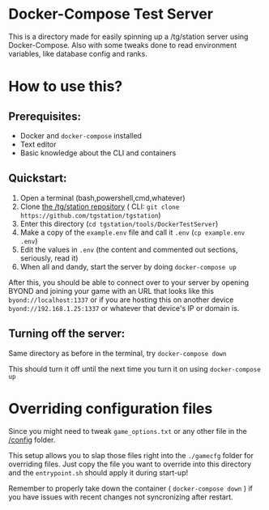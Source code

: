 # Docker-Compose Test Server

This is a directory made for easily spinning up a /tg/station server using Docker-Compose.
Also with some tweaks done to read environment variables, like database config and ranks.

# How to use this?

## Prerequisites:
- Docker and `docker-compose` installed
- Text editor
- Basic knowledge about the CLI and containers

## Quickstart:

1) Open a terminal (bash,powershell,cmd,whatever)
2) Clone [the /tg/station repository](https://github.com/tgstation/tgstation) ( CLI: `git clone https://github.com/tgstation/tgstation`)
3) Enter this directory (`cd tgstation/tools/DockerTestServer`)
4) Make a copy of the `example.env` file and call it `.env` (`cp example.env .env`)
5) Edit the values in `.env` (the content and commented out sections, seriously, read it)
6) When all and dandy, start the server by doing `docker-compose up`

After this, you should be able to connect over to your server by opening BYOND and joining your game with an URL that looks like this `byond://localhost:1337` or if you are hosting this on another device `byond://192.168.1.25:1337` or whatever that device's IP or domain is.

## Turning off the server:

Same directory as before in the terminal, try `docker-compose down`

This should turn it off until the next time you turn it on using `docker-compose up`

# Overriding configuration files

Since you might need to tweak `game_options.txt` or any other file in the [/config](/config/) folder. 

This setup allows you to slap those files right into the `./gamecfg` folder for overriding files. Just copy the file you want to override into this directory and the `entrypoint.sh` should apply it during start-up!

Remember to properly take down the container ( `docker-compose down` ) if  you have issues with recent changes not syncronizing after restart.